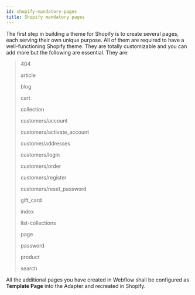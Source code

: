 ```yaml
---
id: shopify-mandatory-pages
title: Shopify mandatory pages
---
```


The first step in building a theme for Shopify is to create several pages, each serving their own unique purpose. All of them are required to have a well-functioning Shopify theme.
They are totally customizable and you can add more but the following are essential.
They are:

> 404
>
> article
>
> blog
>
> cart
>
> collection
> 
> customers/account
>
> customers/activate_account
>
> customer/addresses
>
> customers/login
>
> customers/order
>
> customers/register
>
> customers/reset_password
>
> gift_card
>
> index
>
> list-collections
>
> page
>
> password
>
> product
>
> search

 
All the additional pages you have created in Webflow shall be configured as **Template Page** into the Adapter and recreated in Shopify.
